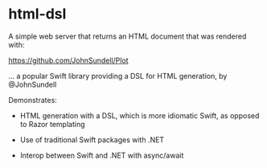 
# html-dsl

A simple web server that returns an HTML document
that was rendered with:

https://github.com/JohnSundell/Plot

... a popular Swift library providing a DSL for HTML generation, by @JohnSundell

Demonstrates:

- HTML generation with a DSL, which is more idiomatic Swift, as opposed to Razor templating

- Use of traditional Swift packages with .NET

- Interop between Swift and .NET with async/await

